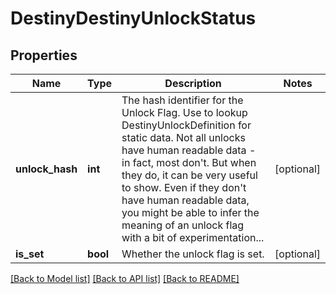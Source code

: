 # DestinyDestinyUnlockStatus

## Properties
Name | Type | Description | Notes
------------ | ------------- | ------------- | -------------
**unlock_hash** | **int** | The hash identifier for the Unlock Flag.  Use to lookup DestinyUnlockDefinition for static data.  Not all unlocks have human readable data - in fact, most don&#39;t.  But when they do, it can be very useful to show.  Even if they don&#39;t have human readable data, you might be able to infer the meaning of an unlock flag  with a bit of experimentation... | [optional] 
**is_set** | **bool** | Whether the unlock flag is set. | [optional] 

[[Back to Model list]](../README.md#documentation-for-models) [[Back to API list]](../README.md#documentation-for-api-endpoints) [[Back to README]](../README.md)


